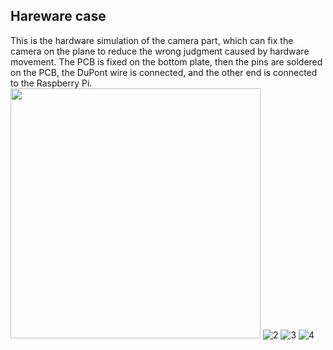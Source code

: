 ## Hareware case
This is the hardware simulation of the camera part, which can fix the camera on the plane to reduce the wrong judgment caused by hardware movement.
The PCB is fixed on the bottom plate, then the pins are soldered on the PCB, the DuPont wire is connected, and the other end is connected to the Raspberry Pi.
<img src="https://user-images.githubusercontent.com/54718648/164107357-1bc11339-cc58-4481-88b8-d80f29a303cb.jpg" width="400" height="400">
![2](https://user-images.githubusercontent.com/54718648/164107364-69cb33ae-8c43-4910-956b-27ead3b53d8c.jpg)
![3](https://user-images.githubusercontent.com/54718648/164107368-0efa5dfb-6271-4afb-ad1c-235c0d306333.jpg)
![4](https://user-images.githubusercontent.com/54718648/164107370-da0e841a-b7b1-4075-9e09-3157d4803bec.jpg)
